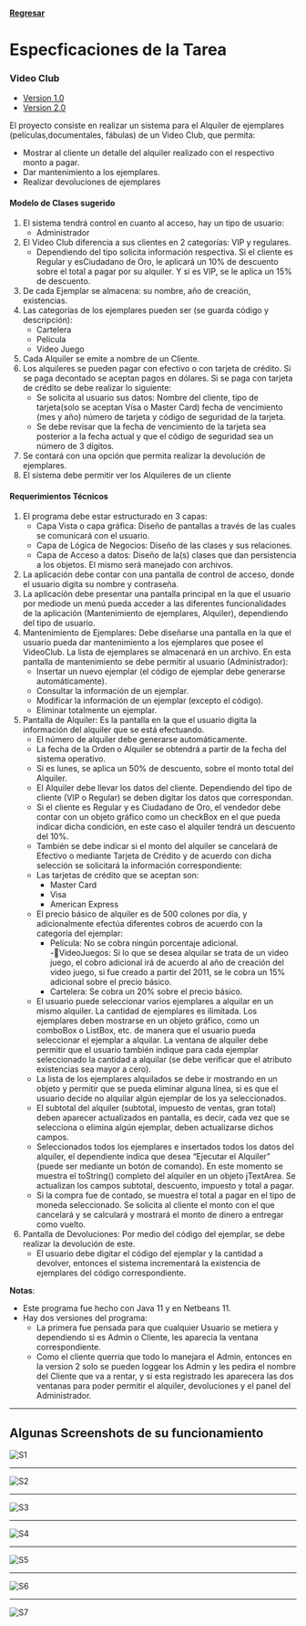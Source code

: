 #### [Regresar](../../README.md)
# Especficaciones de la Tarea
### Video Club
- [Version 1.0](VideoClub)
- [Version 2.0](VideoClubV.2)

El proyecto consiste en realizar un sistema para el Alquiler de ejemplares (películas,documentales, fábulas) de un Video Club, que permita:

- Mostrar al cliente un detalle del alquiler realizado con el respectivo monto a pagar.
- Dar mantenimiento a los ejemplares.
- Realizar devoluciones de ejemplares
 
#### Modelo de Clases sugerido
1. El sistema tendrá control en cuanto al acceso, hay un tipo de usuario:
    - Administrador
2. El Video Club diferencia a sus clientes en 2 categorías: VIP y regulares. 
    - Dependiendo del tipo solicita información respectiva. Si el cliente es Regular y esCiudadano de Oro, le aplicará un 10% de descuento sobre el total a pagar por su alquiler. Y si es VIP, se le aplica un 15% de descuento.
3. De cada Ejemplar se almacena: su nombre, año de creación, existencias.
4. Las categorías de los ejemplares pueden ser (se guarda código y descripción):
    - Cartelera
    - Película
    - Video Juego
5. Cada Alquiler se emite a nombre de un Cliente.
6. Los alquileres se pueden pagar con efectivo o con tarjeta de crédito. Si se paga decontado se aceptan pagos en dólares. Si se paga con tarjeta de crédito se debe realizar lo siguiente:
    - Se solicita al usuario sus datos: Nombre del cliente, tipo de tarjeta(solo se aceptan Vísa o Master Card) fecha de vencimiento (mes y año) número de tarjeta y código de seguridad de la tarjeta.
    - Se debe revisar que la fecha de vencimiento de la tarjeta sea posterior a la fecha actual y que el código de seguridad sea un número de 3 dígitos.
7. Se contará con una opción que permita realizar la devolución de ejemplares.
8. El sistema debe permitir ver los Alquileres de un cliente

#### Requerimientos Técnicos
1. El programa debe estar estructurado en 3 capas:
    - Capa Vista o capa gráfica: Diseño de pantallas a través de las cuales se comunicará con el usuario.
    - Capa de Lógica de Negocios: Diseño de las clases y sus relaciones.
    - Capa de Acceso a datos: Diseño de la(s) clases que dan persistencia a los objetos. El mismo será manejado con archivos.
2. La aplicación debe contar con una pantalla de control de acceso, donde el usuario digita su nombre y contraseña.
3. La aplicación debe presentar una pantalla principal en la que el usuario por mediode un menú pueda acceder a las diferentes funcionalidades de la aplicación (Mantenimiento de ejemplares, Alquiler), dependiendo del tipo de usuario.
4. Mantenimiento de Ejemplares: Debe diseñarse una pantalla en la que el usuario pueda dar mantenimiento a los ejemplares que posee el VideoClub. La lista de ejemplares se almacenará en un archivo. En esta pantalla de mantenimiento se debe permitir al usuario (Administrador):
    - Insertar un nuevo ejemplar (el código de ejemplar debe generarse
automáticamente).
    - Consultar la información de un ejemplar.
    - Modificar la información de un ejemplar (excepto el código).
    - Eliminar totalmente un ejemplar.
5. Pantalla de Alquiler: Es la pantalla en la que el usuario digita la información del alquiler que se está efectuando.
    - El número de alquiler debe generarse automáticamente.
    - La fecha de la Orden o Alquiler se obtendrá a partir de la fecha del sistema operativo.
    - Si es lunes, se aplica un 50% de descuento, sobre el monto total del Alquiler.
    - El Alquiler debe llevar los datos del cliente. Dependiendo del tipo de cliente (VIP o Regular) se deben digitar los datos que correspondan.
    - Si el cliente es Regular y es Ciudadano de Oro, el vendedor debe contar
con un objeto gráfico como un checkBox en el que pueda indicar dicha condición,
en este caso el alquiler tendrá un descuento del 10%.
    - También se debe indicar si el monto del alquiler se cancelará de Efectivo o mediante Tarjeta de Crédito y de acuerdo con dicha selección se solicitará la información correspondiente:
    - Las tarjetas de crédito que se aceptan son:
        - Master Card
        - Visa
        - American Express
    - El precio básico de alquiler es de 500 colones por día, y adicionalmente
efectúa diferentes cobros de acuerdo con la categoría del ejemplar:
        - Película: No se cobra ningún porcentaje adicional.
        -VideoJuegos: Si lo que se desea alquilar se trata de un video juego, el cobro adicional irá de acuerdo al año de creación del video juego, si fue creado a partir del 2011, se le cobra un 15% adicional sobre el precio básico.
        - Cartelera: Se cobra un 20% sobre el precio básico.
    - El usuario puede seleccionar varios ejemplares a alquilar en un mismo alquiler. La cantidad de ejemplares es ilimitada. Los ejemplares deben mostrarse en un objeto gráfico, como un comboBox o ListBox, etc. de manera que el usuario pueda seleccionar el ejemplar a alquilar. La ventana de alquiler debe permitir que el usuario también indique para cada ejemplar seleccionado la cantidad a alquilar (se debe verificar que el atributo existencias sea mayor a cero).
    - La lista de los ejemplares alquilados se debe ir mostrando en un objeto y permitir que se pueda eliminar alguna línea, si es que el usuario decide no alquilar algún ejemplar de los ya seleccionados.
    - El subtotal del alquiler (subtotal, impuesto de ventas, gran total) deben aparecer actualizados en pantalla, es decir, cada vez que se selecciona o elimina algún ejemplar, deben actualizarse dichos campos.
    - Seleccionados todos los ejemplares e insertados todos los datos del alquiler, el dependiente indica que desea “Ejecutar el Alquiler” (puede ser mediante un botón de comando). En este momento se muestra el toString() completo del alquiler en un objeto jTextArea. Se actualizan los campos subtotal, descuento, impuesto y total a pagar.
    - Si la compra fue de contado, se muestra el total a pagar en el tipo de moneda seleccionado. Se solicita al cliente el monto con el que cancelará y se calculará y mostrará el monto de dinero a entregar como vuelto.
6. Pantalla de Devoluciones: Por medio del código del ejemplar, se debe realizar la devolución de este.
    - El usuario debe digitar el código del ejemplar y la cantidad a devolver, entonces el sistema incrementará la existencia de ejemplares del código correspondiente.

**Notas**: 

- Este programa fue hecho con Java 11 y en Netbeans 11.
- Hay dos versiones del programa:
    + La primera fue pensada para que cualquier Usuario se metiera y dependiendo si es Admin o Cliente, les aparecia la ventana correspondiente.
    + Como el cliente querria que todo lo manejara el Admin, entonces en la version 2 solo se pueden loggear los Admin y les pedira el nombre del Cliente que va a rentar, y si esta registrado les aparecera las dos ventanas para poder permitir el alquiler, devoluciones y el panel del Administrador. 
---
## Algunas Screenshots de su funcionamiento
![S1](ScreenShots/1.JPG)

---
![S2](ScreenShots/2.JPG) 

---
![S3](ScreenShots/3.JPG)

---
![S4](ScreenShots/4.JPG)  

---
![S5](ScreenShots/5.JPG) 

---
![S6](ScreenShots/6.JPG)

---
![S7](ScreenShots/7.JPG)  

